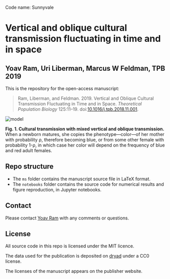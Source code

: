 Code name: Sunnyvale
# Vertical and oblique cultural transmission fluctuating in time and in space
## Yoav Ram, Uri Liberman, Marcus W Feldman, TPB 2019

This is the repository for the open-access manuscript:

> Ram, Liberman, and Feldman. 2019. Vertical and Oblique Cultural Transmission Fluctuating in Time and in Space. _Theoretical Population Biology_ 125:11–19. doi:[10.1016/j.tpb.2018.11.001](https://doi.org/10.1016/j.tpb.2018.11.001).

![model](https://ars.els-cdn.com/content/image/1-s2.0-S0040580918301333-gr1.jpg)

**Fig. 1. Cultural transmission with mixed vertical and oblique transmission.** When a newborn matures, 
she copies the phenotype—color—of her mother with probability ρ, therefore becoming blue, 
or from some other female with probability 1-ρ, 
in which case her color will depend on the frequency of blue and red adult females.

## Repo structure

- The `ms` folder contains the manuscript source file in LaTeX format.
- The `notebooks` folder contains the source code for numerical results and figure reproduction, in Jupyter notebooks.

## Contact

Please contact [Yoav Ram](mailto:yoav@yoavram.com) with any comments or questions.

## License

All source code in this repo is licensed under the MIT licence.

The data used for the publication is deposited on [dryad](http://dx.doi.org/10.5061/dryad.xxxx) under a CC0 license.

The licenses of the manuscript appears on the publisher website.
